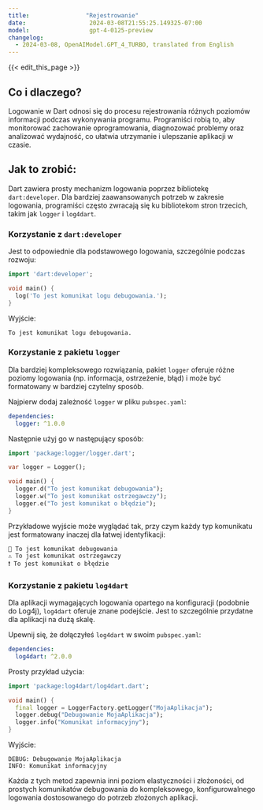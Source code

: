 ```yaml
---
title:                "Rejestrowanie"
date:                  2024-03-08T21:55:25.149325-07:00
model:                 gpt-4-0125-preview
changelog:
  - 2024-03-08, OpenAIModel.GPT_4_TURBO, translated from English
---
```


{{< edit_this_page >}}

## Co i dlaczego?

Logowanie w Dart odnosi się do procesu rejestrowania różnych poziomów informacji podczas wykonywania programu. Programiści robią to, aby monitorować zachowanie oprogramowania, diagnozować problemy oraz analizować wydajność, co ułatwia utrzymanie i ulepszanie aplikacji w czasie.

## Jak to zrobić:

Dart zawiera prosty mechanizm logowania poprzez bibliotekę `dart:developer`. Dla bardziej zaawansowanych potrzeb w zakresie logowania, programiści często zwracają się ku bibliotekom stron trzecich, takim jak `logger` i `log4dart`.

### Korzystanie z `dart:developer`
Jest to odpowiednie dla podstawowego logowania, szczególnie podczas rozwoju:

```dart
import 'dart:developer';

void main() {
  log('To jest komunikat logu debugowania.');
}
```

Wyjście:
```
To jest komunikat logu debugowania.
```

### Korzystanie z pakietu `logger`
Dla bardziej kompleksowego rozwiązania, pakiet `logger` oferuje różne poziomy logowania (np. informacja, ostrzeżenie, błąd) i może być formatowany w bardziej czytelny sposób.

Najpierw dodaj zależność `logger` w pliku `pubspec.yaml`:

```yaml
dependencies:
  logger: ^1.0.0
```

Następnie użyj go w następujący sposób:

```dart
import 'package:logger/logger.dart';

var logger = Logger();

void main() {
  logger.d("To jest komunikat debugowania");
  logger.w("To jest komunikat ostrzegawczy");
  logger.e("To jest komunikat o błędzie");
}
```

Przykładowe wyjście może wyglądać tak, przy czym każdy typ komunikatu jest formatowany inaczej dla łatwej identyfikacji:

```
💬 To jest komunikat debugowania
⚠️ To jest komunikat ostrzegawczy
❗️ To jest komunikat o błędzie
```

### Korzystanie z pakietu `log4dart`
Dla aplikacji wymagających logowania opartego na konfiguracji (podobnie do Log4j), `log4dart` oferuje znane podejście. Jest to szczególnie przydatne dla aplikacji na dużą skalę.

Upewnij się, że dołączyłeś `log4dart` w swoim `pubspec.yaml`:

```yaml
dependencies:
  log4dart: ^2.0.0
```

Prosty przykład użycia:

```dart
import 'package:log4dart/log4dart.dart';

void main() {
  final logger = LoggerFactory.getLogger("MojaAplikacja");
  logger.debug("Debugowanie MojaAplikacja");
  logger.info("Komunikat informacyjny");
}
```

Wyjście:

```
DEBUG: Debugowanie MojaAplikacja
INFO: Komunikat informacyjny
```

Każda z tych metod zapewnia inni poziom elastyczności i złożoności, od prostych komunikatów debugowania do kompleksowego, konfigurowalnego logowania dostosowanego do potrzeb złożonych aplikacji.
